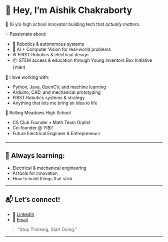 # 👋 Hey, I’m Aishik Chakraborty

🎯 16 y/o high school innovator building tech that *actually matters*.

💡 Passionate about:
- 🤖 Robotics & autonomous systems  
- 🧠 AI + Computer Vision for real-world problems  
- ⚙️ FIRST Robotics & electrical design  
- 📦 STEM access & education through Young Inventors Box Initiative (YIBI!)

🚀 I love working with:
- Python, Java, OpenCV, and machine learning  
- Arduino, CAD, and mechanical prototyping  
- FIRST Robotics systems & strategy  
- Anything that lets me bring an idea to life

🏫 Rolling Meadows High School  
- CS Club Founder • Math Team Oralist  
- Co-founder @ YIBI!  
- Future Electrical Engineer & Entrepreneur⚡

---

## 🌱 Always learning:
- Electrical & mechanical engineering  
- AI tools for innovation  
- How to build things that *stick*

---

## 📬 Let’s connect!

- 💼 [LinkedIn](https://www.linkedin.com/in/aishik-chakraborty-6a4b74305/)  
- 📧 [Email](achak0120@gmail.com)

> "Stop Thinking, Start Doing."

---
